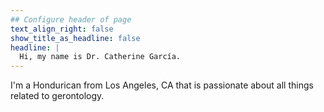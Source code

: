 ```yaml
---
## Configure header of page
text_align_right: false
show_title_as_headline: false
headline: |
  Hi, my name is Dr. Catherine García. 
---
```


<!-- this is a subheadline -->
I'm a Hondurican from Los Angeles, CA that is passionate about all things related to gerontology. 

